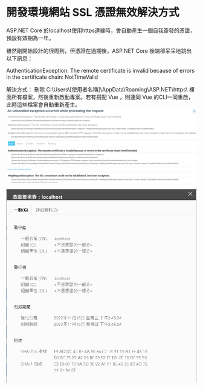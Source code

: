 # 開發環境網站 SSL 憑證無效解決方式

ASP.NET Core 於localhost使用https連線時，會自動產生一個自我簽發的憑證，預設有效期為一年。

雖然剛開始設計的很周到，但憑證在過期後，ASP.NET Core 後端卻呆呆地跳出以下訊息：&#x20;

AuthenticationException: The remote certificate is invalid because of errors in the certificate chain: NotTimeValid&#x20;

解決方式：   刪除 C:\Users\\\[使用者名稱]\AppData\Roaming\ASP.NET\https\ 裡面所有檔案，然後重新啟動專案。若有搭配 Vue ，則連同 Vue 的CLI一同重啟，此時這些檔案會自動重新產生。![](<../.gitbook/assets/image (2).png>)

![](<../.gitbook/assets/image (1).png>)

